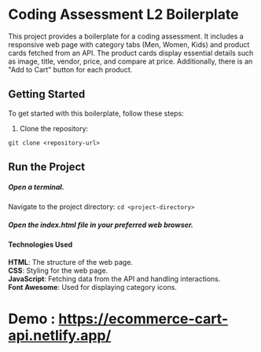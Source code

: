 # Coding Assessment L2 Boilerplate

This project provides a boilerplate for a coding assessment. It includes a responsive web page with category tabs (Men, Women, Kids) and product cards fetched from an API. The product cards display essential details such as image, title, vendor, price, and compare at price. Additionally, there is an "Add to Cart" button for each product.

## Getting Started

To get started with this boilerplate, follow these steps:

1. Clone the repository:

 ```git clone <repository-url>```

## Run the Project
##### Open a terminal.

Navigate to the project directory:
```cd <project-directory>```

##### Open the index.html file in your preferred web browser.

#### Technologies Used
 **HTML**: The structure of the web page. <br>
 **CSS**: Styling for the web page.<br>
 **JavaScript**: Fetching data from the API and handling interactions.<br>
 **Font Awesome**: Used for displaying category icons.<br>

 # Demo : https://ecommerce-cart-api.netlify.app/

